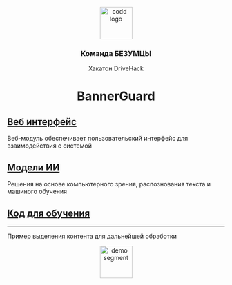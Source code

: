 
<p align="center">
    <img height="75" alt="codd logo" src="https://hh.ru/employer-logo/4240021.png">
</p>

<h3 align="center">
    Команда БЕЗУМЦЫ
</h3>
<p align="center">
    Хакатон DriveHack
</p> 

<h1 align="center">
    BannerGuard
</h1> 

## [Веб интерфейс](https://github.com/ItsHimReally/BannerGuard/tree/main/web)

Веб-модуль обеспечивает пользовательский интерфейс для взаимодействия с системой

## [Модели ИИ](https://github.com/ItsHimReally/BannerGuard/tree/main/models)
Решения на основе компьютерного зрения, распознования текста и машиного обучения

## [Код для обучения](https://github.com/ItsHimReally/BannerGuard/tree/main/notebooks)

---------------------------------------
Пример выделения контента для дальнейшей обработки
<p align="center">
    <img height="75" alt="demo segment" src="[https://hh.ru/employer-logo/4240021.png](https://github.com/ItsHimReally/BannerGuard/blob/main/notebooks/example_segment.jpg)">
</p>
